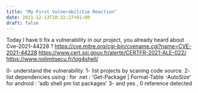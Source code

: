```yaml
---
title: "My First Vulnerabilitie Reaction"
date: 2021-12-13T10:32:27+01:00
draft: false
---
```


Today I have ti fix a vulnerability in our project, you already heard about Cve-2021-44228 ?
https://cve.mitre.org/cgi-bin/cvename.cgi?name=CVE-2021-44228
https://www.cert.ssi.gouv.fr/alerte/CERTFR-2021-ALE-022/
https://www.nolimitsecu.fr/log4shell/


0- understand the vulnerability.
1- list projects by scaning code source.
2- list dependencies using :
    for .net : 'Get-Package | Format-Table -AutoSize'
    for android : 'adb shell pm list packages' 
3- and yes , 0 reference detected
